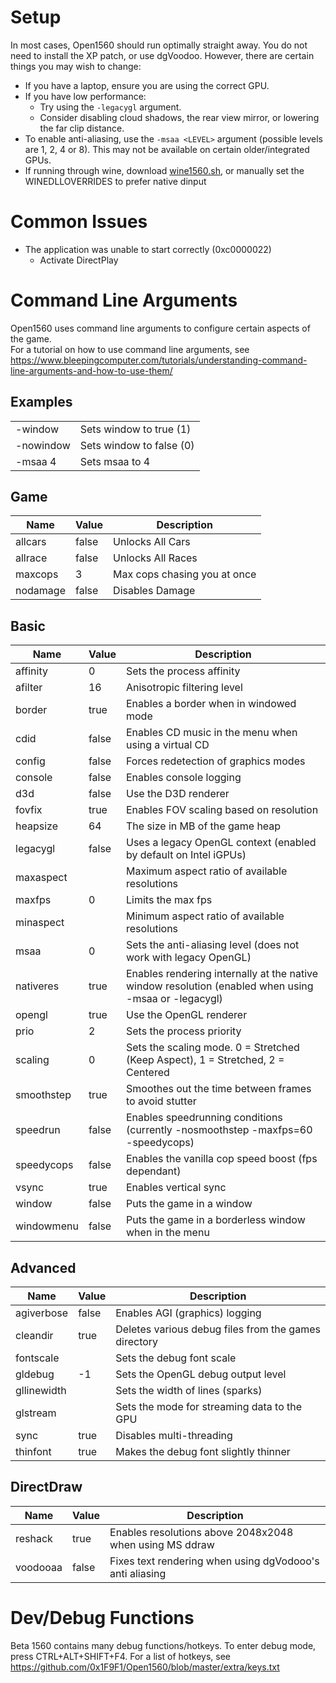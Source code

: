 # Setup
In most cases, Open1560 should run optimally straight away.
You do not need to install the XP patch, or use dgVoodoo.
However, there are certain things you may wish to change:
* If you have a laptop, ensure you are using the correct GPU.
* If you have low performance:
    * Try using the `-legacygl` argument.
    * Consider disabling cloud shadows, the rear view mirror, or lowering the far clip distance.
* To enable anti-aliasing, use the `-msaa <LEVEL>` argument (possible levels are 1, 2, 4 or 8). This may not be available on certain older/integrated GPUs.
* If running through wine, download [wine1560.sh](https://raw.githubusercontent.com/0x1F9F1/Open1560/master/extra/wine1560.sh), or manually set the WINEDLLOVERRIDES to prefer native dinput

# Common Issues
* The application was unable to start correctly (0xc0000022)
    * Activate DirectPlay

# Command Line Arguments
Open1560 uses command line arguments to configure certain aspects of the game.<br/>
For a tutorial on how to use command line arguments, see https://www.bleepingcomputer.com/tutorials/understanding-command-line-arguments-and-how-to-use-them/

## Examples
|||
--- | ---
-window    | Sets window to true (1)
-nowindow  | Sets window to false (0)
-msaa 4    | Sets msaa to 4

## Game
Name       | Value | Description
---        | --- | ---
allcars    | false | Unlocks All Cars
allrace    | false | Unlocks All Races
maxcops    | 3     | Max cops chasing you at once
nodamage   | false | Disables Damage

## Basic
Name       | Value | Description
---        | ---   | ---
affinity   | 0     | Sets the process affinity
afilter    | 16    | Anisotropic filtering level
border     | true  | Enables a border when in windowed mode
cdid       | false | Enables CD music in the menu when using a virtual CD
config     | false | Forces redetection of graphics modes
console    | false | Enables console logging
d3d        | false | Use the D3D renderer
fovfix     | true  | Enables FOV scaling based on resolution
heapsize   | 64    | The size in MB of the game heap
legacygl   | false | Uses a legacy OpenGL context (enabled by default on Intel iGPUs)
maxaspect  |       | Maximum aspect ratio of available resolutions
maxfps     | 0     | Limits the max fps
minaspect  |       | Minimum aspect ratio of available resolutions
msaa       | 0     | Sets the anti-aliasing level (does not work with legacy OpenGL)
nativeres  | true  | Enables rendering internally at the native window resolution (enabled when using -msaa or -legacygl)
opengl     | true  | Use the OpenGL renderer
prio       | 2     | Sets the process priority
scaling    | 0     | Sets the scaling mode. 0 = Stretched (Keep Aspect), 1 = Stretched, 2 = Centered
smoothstep | true  | Smoothes out the time between frames to avoid stutter
speedrun   | false | Enables speedrunning conditions (currently -nosmoothstep -maxfps=60 -speedycops)
speedycops | false | Enables the vanilla cop speed boost (fps dependant)
vsync      | true  | Enables vertical sync
window     | false | Puts the game in a window
windowmenu | false | Puts the game in a borderless window when in the menu

## Advanced
Name        | Value | Description
---         | ---   | ---
agiverbose  | false | Enables AGI (graphics) logging
cleandir    | true  | Deletes various debug files from the games directory
fontscale   |       | Sets the debug font scale
gldebug     | -1    | Sets the OpenGL debug output level
gllinewidth |       | Sets the width of lines (sparks)
glstream    |       | Sets the mode for streaming data to the GPU
sync        | true  | Disables multi-threading
thinfont    | true  | Makes the debug font slightly thinner

## DirectDraw
Name       | Value | Description
---        | ---   | ---
reshack    | true  | Enables resolutions above 2048x2048 when using MS ddraw
voodooaa   | false | Fixes text rendering when using dgVodooo's anti aliasing

# Dev/Debug Functions
Beta 1560 contains many debug functions/hotkeys. To enter debug mode, press CTRL+ALT+SHIFT+F4.
For a list of hotkeys, see https://github.com/0x1F9F1/Open1560/blob/master/extra/keys.txt
